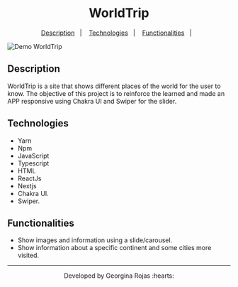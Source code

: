<h1 align="center" >WorldTrip</h1>

<p align="center">
  <a href="#-description">Description</a>&nbsp;&nbsp;&nbsp;|&nbsp;&nbsp;&nbsp;
  <a href="#-technologies">Technologies</a>&nbsp;&nbsp;&nbsp;|&nbsp;&nbsp;&nbsp;  
  <a href="#-functionalities">Functionalities</a>&nbsp;&nbsp;&nbsp;|&nbsp;&nbsp;&nbsp; 

</p>

![Demo WorldTrip]()

## Description
WorldTrip is a site that shows different places of the world for the user to know. The objective of this project is to reinforce the learned and made an APP responsive using Chakra UI and Swiper for the slider. 

## Technologies
- Yarn
- Npm
- JavaScript
- Typescript
- HTML
- ReactJs
- Nextjs
- Chakra UI.
- Swiper.


## Functionalities
- Show images and information using a slide/carousel.
- Show information about a specific continent and some cities more visited.




---
<p align="center">Developed by Georgina Rojas :hearts:</p>
